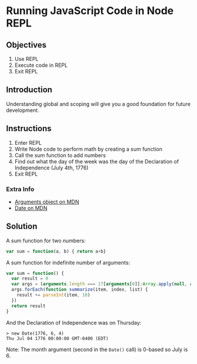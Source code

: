 # Running JavaScript Code in Node REPL

## Objectives

1. Use REPL
1. Execute code in REPL
1. Exit REPL

## Introduction

Understanding global and scoping will give you a good foundation for future development.

## Instructions

1. Enter REPL
1. Write Node code to perform math by creating a sum function
1. Call the sum function to add numbers
2. Find out what the day of the week was the day of the Declaration of Independence (July 4th, 1776)
1. Exit REPL


### Extra Info



* [Arguments object on MDN](https://developer.mozilla.org/en-US/docs/Web/JavaScript/Reference/Functions/arguments)
* [Date on MDN](https://developer.mozilla.org/en-US/docs/Web/JavaScript/Reference/Global_Objects/Date)

## Solution

A sum function for two numbers:

```js
var sum = function(a, b) { return a+b}
```

A sum function for indefinite number of arguments:

```js
var sum = function() { 
  var result = 0
  var args = (arguments.length === 1?[arguments[0]]:Array.apply(null, arguments))
  args.forEach(function summarize(item, index, list) {
    result += parseInt(item, 10)
  })
  return result
}
```

And the Declaration of Independence was on Thursday:

```
> new Date(1776, 6, 4)
Thu Jul 04 1776 00:00:00 GMT-0400 (EDT)
```

Note: The month argument (second in the `Date()` call) is 0-based so July is 6.